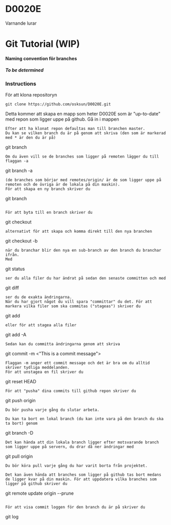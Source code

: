 # D0020E
Varnande lurar


# Git Tutorial (WIP)

#### Naming convention för branches
##### To be determined

### Instructions

För att klona repositoryn
```
git clone https://github.com/osksun/D0020E.git
```
Detta kommer att skapa en mapp som heter D0020E som är "up-to-date" med repon som ligger uppe på github.
Gå in i mappen
```
Efter att ha klonat repon defaultas man till branchen master.
Du kan se vilken branch du är på genom att skriva (den som är markerad med * är den du är på)
```
git branch
```
Om du även vill se de branches som ligger på remoten lägger du till flaggan -a
```
git branch -a
```
(de branches som börjar med remotes/origin/ är de som ligger uppe på remoten och de övriga är de lokala på din maskin).
För att skapa en ny branch skriver du
```
git branch <branchName>
```

För att byta till en branch skriver du
```
git checkout <branchName>
```
alternativt för att skapa och komma direkt till den nya branchen
```
git checkout -b <branchName>
```
när du branchar blir den nya en sub-branch av den branch du branchar ifrån.
Med
```
git status
```
ser du alla filer du har ändrat på sedan den senaste committen och med 
```
git diff
```
ser du de exakta ändringarna.
När du har gjort något du vill spara "committar" du det. För att markera vilka filer som ska commitas ("stageas") skriver du
```
git add <fileName>
```
eller för att stagea alla filer
```
git add -A
```
Sedan kan du committa ändringarna genom att skriva 
```
git commit -m <"This is a commit message">
```
Flaggan -m anger ett commit message och det är bra om du alltid skriver tydliga meddelanden.
För att unstagea en fil skriver du
```
git reset HEAD <fileName>
```
För att "pusha" dina commits till github repon skriver du
```
git push origin <branchName>
```
Du bör pusha varje gång du slutar arbeta.

Du kan ta bort en lokal branch (du kan inte vara på den branch du ska ta bort) genom
```
git branch -D <branchName>
```
Det kan hända att din lokala branch ligger efter motsvarande branch som ligger uppe på servern, du drar då ner ändringar med
```
git pull origin <branchName>
```
Du bör köra pull varje gång du har varit borta från projektet.

Det kan även hända att branches som ligger på github tas bort medans de ligger kvar på din maskin. För att uppdatera vilka branches som ligger på github skriver du
```
git remote update origin --prune
```

För att visa commit loggen för den branch du är på skriver du
```
git log
```

